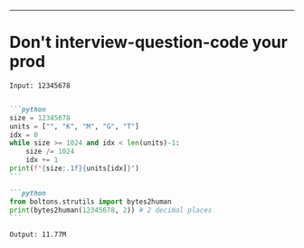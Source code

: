 ---

# Don't interview-question-code your prod

```
Input: 12345678
```

<v-clicks>

````md magic-move

```python
size = 12345678
units = ["", "K", "M", "G", "T"]
idx = 0
while size >= 1024 and idx < len(units)-1:
    size /= 1024
    idx += 1
print(f"{size:.1f}{units[idx]}")
```

```python
from boltons.strutils import bytes2human
print(bytes2human(12345678, 2)) # 2 decimal places
```
````

</v-clicks>

```
Output: 11.77M
```

